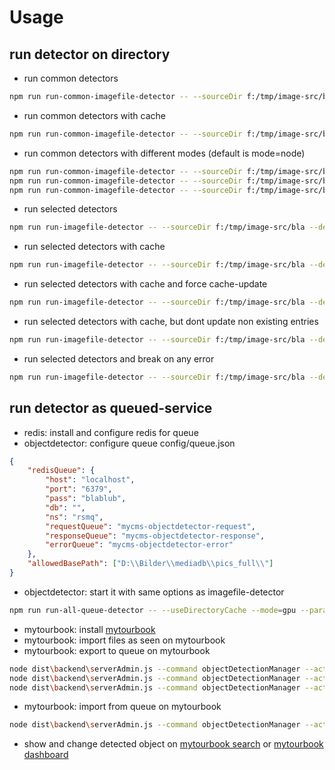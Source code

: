 # Usage

## run detector on directory
- run common detectors 
```bash
npm run run-common-imagefile-detector -- --sourceDir f:/tmp/image-src/bla --debug 1 --mode=gpu --parallelizeDetector 10
```
- run common detectors with cache 
```bash
npm run run-common-imagefile-detector -- --sourceDir f:/tmp/image-src/bla --debug 1 --mode=gpu --parallelizeDetector 10 --useDirectoryCache
```
- run common detectors with different modes (default is mode=node)
```bash
npm run run-common-imagefile-detector -- --sourceDir f:/tmp/image-src/bla --debug 1 --mode=browser --parallelizeDetector 10
npm run run-common-imagefile-detector -- --sourceDir f:/tmp/image-src/bla --debug 1 --mode=node --parallelizeDetector 10
npm run run-common-imagefile-detector -- --sourceDir f:/tmp/image-src/bla --debug 1 --mode=gpu --parallelizeDetector 10
```
- run selected detectors 
```bash
npm run run-imagefile-detector -- --sourceDir f:/tmp/image-src/bla --debug 1 --mode=gpu --parallelizeDetector 10 --detectors=tfjs_posenet,tfjs_mobilenet_v1
```
- run selected detectors with cache 
```bash
npm run run-imagefile-detector -- --sourceDir f:/tmp/image-src/bla --debug 1 --mode=gpu --parallelizeDetector 10 --detectors=tfjs_posenet,tfjs_mobilenet_v1 --useDirectoryCache
```
- run selected detectors with cache and force cache-update
```bash
npm run run-imagefile-detector -- --sourceDir f:/tmp/image-src/bla --debug 1 --mode=gpu --parallelizeDetector 10 --detectors=tfjs_posenet,tfjs_mobilenet_v1 --useDirectoryCache --forceUpdateDirectoryCache 
```
- run selected detectors with cache, but dont update non existing entries
```bash
npm run run-imagefile-detector -- --sourceDir f:/tmp/image-src/bla --debug 1 --mode=gpu --parallelizeDetector 10 --detectors=tfjs_posenet,tfjs_mobilenet_v1 --useDirectoryCache --directoryCacheReadOnly
```
- run selected detectors and break on any error
```bash
npm run run-imagefile-detector -- --sourceDir f:/tmp/image-src/bla --debug 1 --detectors=tfjs_posenet,tfjs_mobilenet_v1 --breakOnError
```

## run detector as queued-service
- redis: install and configure redis for queue
- objectdetector: configure queue config/queue.json
```json
{
    "redisQueue": {
        "host": "localhost",
        "port": "6379",
        "pass": "blablub",
        "db": "",
        "ns": "rsmq",
        "requestQueue": "mycms-objectdetector-request",
        "responseQueue": "mycms-objectdetector-response",
        "errorQueue": "mycms-objectdetector-error"
    },
    "allowedBasePath": ["D:\\Bilder\\mediadb\\pics_full\\"]
}
```
- objectdetector: start it with same options as imagefile-detector
```bash
npm run run-all-queue-detector -- --useDirectoryCache --mode=gpu --parallelizeDetector 10 --debug 1
```
- mytourbook: install [mytourbook](https://github.com/das-praktische-schreinerlein/mytourbook)
- mytourbook: import files as seen on mytourbook
- mytourbook: export to queue on mytourbook
```bash
node dist\backend\serverAdmin.js --command objectDetectionManager --action sendQueueRequests --maxPerRun 2 --debug 1
node dist\backend\serverAdmin.js --command objectDetectionManager --action sendQueueRequests --detector tfjs_cocossd_mobilenet_v1,tfjs_cocossd_mobilenet_v2,tfjs_cocossd_lite_mobilenet_v2,tfjs_mobilenet_v1,faceapi,picasafile --maxPerRun 2 --debug 1
node dist\backend\serverAdmin.js --command objectDetectionManager --action sendQueueRequests --detector picasafile --maxPerRun 2 --debug 1
```
- mytourbook: import from queue on mytourbook
```bash
node dist\backend\serverAdmin.js --command objectDetectionManager --action receiveQueueResponses --debug 1
```
- show and change detected object on [mytourbook search](http://localhost:4301/mytbdev/de/sections/start/search/jederzeit/ueberall/alles/egal/ungefiltert/relevance/odimgobject/10/1) or [mytourbook dashboard](http://localhost:4301/mytbdev/de/)
